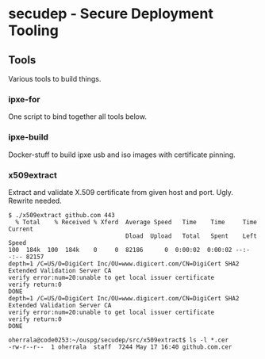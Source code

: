 # secudep - Secure Deployment Tooling

## Tools

Various tools to build things.

### ipxe-for

One script to bind together all tools below.

### ipxe-build

Docker-stuff to build ipxe usb and iso images with certificate pinning.

### x509extract

Extract and validate X.509 certificate from given host and port. Ugly. Rewrite needed.

```
$ ./x509extract github.com 443
  % Total    % Received % Xferd  Average Speed   Time    Time     Time  Current
                                 Dload  Upload   Total   Spent    Left  Speed
100  184k  100  184k    0     0  82186      0  0:00:02  0:00:02 --:--:-- 82157
depth=1 /C=US/O=DigiCert Inc/OU=www.digicert.com/CN=DigiCert SHA2 Extended Validation Server CA
verify error:num=20:unable to get local issuer certificate
verify return:0
DONE
depth=1 /C=US/O=DigiCert Inc/OU=www.digicert.com/CN=DigiCert SHA2 Extended Validation Server CA
verify error:num=20:unable to get local issuer certificate
verify return:0
DONE

oherrala@code0253:~/ouspg/secudep/src/x509extract$ ls -l *.cer
-rw-r--r--  1 oherrala  staff  7244 May 17 16:40 github.com.cer
```
